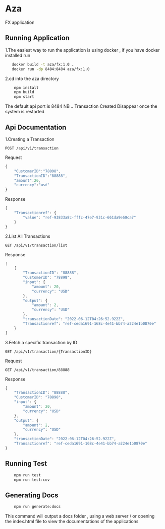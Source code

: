 # Aza

FX application

## Running Application
1.The easiest way to run the application is using docker ,
  if you have docker installed run
  ```bash
     docker build -t aza/fx:1.0 .
     docker run -dp 8484:8484 aza/fx:1.0 
  ```
2.cd into the aza directory
  ```bash
	  npm install
	  npm build
	  npm start
  ```

The default api port is 8484
NB .. Transaction Created Disappear once the system is restarted.

## Api Documentation
1.Creating a Transaction
```
POST /api/v1/transaction
``` 
Request
```javascript
{
	"CustomerID":"78898",
	"TransactionID":"88888",
	"amount":20,
	"currency":"usd"
}
```
Response
```javascript
{
    "Transactionref": {
        "value": "ref-93833a8c-fffc-47e7-931c-661da9e60ca7"
    }
}
```

2.List All Transactions
```
GET /api/v1/transaction/list
``` 
Response
```javascript
[
    {
        "TransactionID": "88888",
        "CustomerID": "78898",
        "input": {
            "amount": 20,
            "currency": "USD"
        },
        "output": {
            "amount": 2,
            "currency": "USD"
        },
        "transactionDate": "2022-06-12T04:26:52.922Z",
        "Transactionref": "ref-ceda1691-168c-4e41-bb74-a224e1b0870e"
    }
]
```

3.Fetch a  specific transaction by ID

```
GET /api/v1/transaction/{TransactionID}
``` 

Request
```
GET /api/v1/transaction/88888
``` 

Response
```javascript
{
    "TransactionID": "88888",
    "CustomerID": "78898",
    "input": {
        "amount": 20,
        "currency": "USD"
    },
    "output": {
        "amount": 2,
        "currency": "USD"
    },
    "transactionDate": "2022-06-12T04:26:52.922Z",
    "Transactionref": "ref-ceda1691-168c-4e41-bb74-a224e1b0870e"
}
```

## Running Test
  ```bash
	  npm run test
	  npm run test:cov
  ```
   

## Generating Docs
  ```bash
	  npm run generate:docs
  ```
  This command will output a docs folder , using a web server / or opening the index.html file to view the documentations of the applications